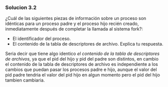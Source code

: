 ### Solucion 3.2

¿Cuál de las siguientes piezas de información sobre un proceso son idénticas para un proceso padre y el proceso hijo recién creado, inmediatamente después de completar la llamada al sistema fork?:
- El identificador del proceso.
- El contenido de la tabla de descriptores de archivo.
Explica tu respuesta.

Seria decir que tiene algo identico *el contenido de la tabla de descriptores de archivos*, ya que el pid del hijo y pid del padre son distintos, en cambio el contenido de la tabla de descriptores de archivo es independiente a los cambios que puedan pasar los procesos padre e hijo, aunque el valor del pid padre tendria el valor del pid hijo en algun momento pero el pid del hijo tambien cambiaria.
